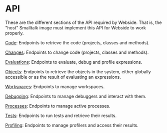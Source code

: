 # API
These are the different sections of the API required by Webside. That is, the "host" Smalltalk image must implement this API for Webside to work properly.

[Code](code): Endpoints to retrieve the code (projects, classes and methods).

[Changes](changes): Endpoints to change code (projects, classes and methods).

[Evaluations](evaluations): Endpoints to evaluate, debug and profile expressions.

[Objects](objects): Endpoints to retrieve the objects in the system, either globally accessible or as the result of evaluating an expressions.

[Workspaces](workspaces): Endpoints to manage workspaces.

[Debugging](debugging): Endpoints to manage debuggers and interact with them.

[Processes](processes): Endpoints to manage active processes.

[Tests](tests): Endpoints to run tests and retrieve their results.

[Profiling](profiling): Endpoints to manage profilers and access their results.
